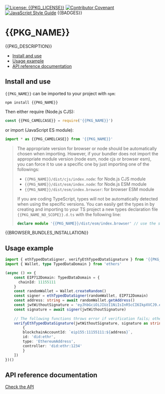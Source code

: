 [![License: {{PKG_LICENSE}}](https://img.shields.io/badge/License-{{PKG_LICENSE}}-yellow.svg)](LICENSE)
[![Contributor Covenant](https://img.shields.io/badge/Contributor%20Covenant-2.1-4baaaa.svg)](CODE_OF_CONDUCT.md)
[![JavaScript Style Guide](https://img.shields.io/badge/code_style-standard-brightgreen.svg)](https://standardjs.com)
{{BADGES}}

# {{PKG_NAME}}

{{PKG_DESCRIPTION}}

- [Install and use](#install-and-use)
- [Usage example](#usage-example)
- [API reference documentation](#api-reference-documentation)

## Install and use

`{{PKG_NAME}}` can be imported to your project with `npm`:

```console
npm install {{PKG_NAME}}
```

Then either require (Node.js CJS):

```javascript
const {{PKG_CAMELCASE}} = require('{{PKG_NAME}}')
```

or import (JavaScript ES module):

```javascript
import * as {{PKG_CAMELCASE}} from '{{PKG_NAME}}'
```

> The appropriate version for browser or node should be automatically chosen when importing. However, if your bundler does not import the appropriate module version (node esm, node cjs or browser esm), you can force it to use a specific one by just importing one of the followings:
>
> - `{{PKG_NAME}}/dist/cjs/index.node`: for Node.js CJS module
> - `{{PKG_NAME}}/dist/esm/index.node`: for Node.js ESM module
> - `{{PKG_NAME}}/dist/esm/index.browser`: for browser ESM module
>
> If you are coding TypeScript, types will not be automatically detected when using the specific versions. You can easily get the types in by creating and importing to your TS project a new types declaration file `{{PKG_NAME_NO_SCOPE}}.d.ts` with the following line:
>
> ```typescript
> declare module '{{PKG_NAME}}/dist/esm/index.browser' // use the specific module file you are importing
> ```

{{BROWSER_BUNDLES_INSTALLATION}}

## Usage example

```typescript
import { ethTypedDataSigner, verifyEthTypedDataSignature } from '{{PKG_NAME}}'
import { Wallet, type TypedDataDomain } from 'ethers'

(async () => {
    const EIP712Domain: TypedDataDomain = {
      chainId: 11155111
    }
    const randomWallet = Wallet.createRandom()
    const signer = ethTypedDataSigner(randomWallet, EIP712Domain)
    const address: string = await randomWallet.getAddress()
    const jwtWithoutSignature = 'eyJhbGciOiJIUzI1NiIsInR5cCI6IkpXVCJ9.eyJzdWIiOiIxMjM0NTY3ODkwIiwibmFtZSI6IkpvaG4gRG9lIiwiaWF0IjoxNTE2MjM5MDIyLCJkb21haW4iOnsiY2hhaW5JZCI6MTExNTUxMTF9fQ'
    const signature = await signer(jwtWithoutSignature)
    
    // The following functions throws error if verification fails; otherwise it returns an object with the properties of the verification method used to resolve the did
    verifyEthTypedDataSignature(jwtWithoutSignature, signature as string, [
        {
        blockchainAccountId: `eip155:11155111:${address}`,
        id: 'did:ethr',
        type: 'EthereumAddress',
        controller: 'did:ethr:1234'
        }
    ])
})()

```

## API reference documentation

[Check the API](../../docs/API.md)
